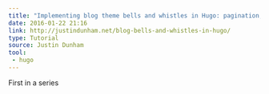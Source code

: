 ```yaml
---
title: "Implementing blog theme bells and whistles in Hugo: pagination, pages, related posts, and tag lists"
date: 2016-01-22 21:16
link: http://justindunham.net/blog-bells-and-whistles-in-hugo/
type: Tutorial
source: Justin Dunham
tool:
 - hugo
---
```

First in a series




